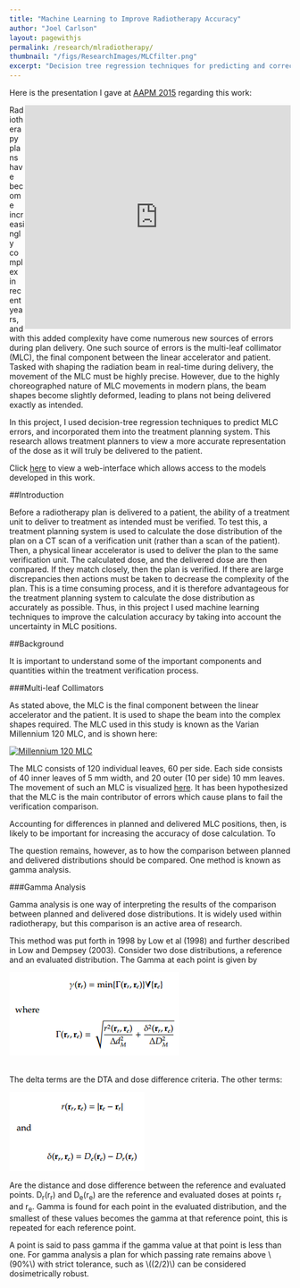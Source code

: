```yaml
---
title: "Machine Learning to Improve Radiotherapy Accuracy"
author: "Joel Carlson"
layout: pagewithjs
permalink: /research/mlradiotherapy/
thumbnail: "/figs/ResearchImages/MLCfilter.png"
excerpt: "Decision tree regression techniques for predicting and correcting for errors in radiotherapy plans."
---
```


Here is the presentation I gave at [AAPM 2015](http://www.aapm.org/meetings/2015AM/) regarding this work:

<iframe src="https://www.slideshare.net/slideshow/embed_code/key/dkzHQwmlWf5ud0" width="476" height="400" frameborder="0" marginwidth="500" marginheight="0" scrolling="no" style="float:right"></iframe>


Radiotherapy plans have become increasingly complex in recent years, and with this
 added complexity have come numerous new sources of errors during plan delivery.
 One such source of errors is the multi-leaf collimator (MLC), the final component
 between the linear accelerator and patient. Tasked with shaping the radiation beam
 in real-time during delivery, the movement of the MLC must be highly precise. However,
 due to the highly choreographed nature of MLC movements in modern plans, the beam shapes become
 slightly deformed, leading to plans not being delivered exactly as intended.

In this project, I used decision-tree regression techniques to predict MLC errors,
 and incorporated them into the treatment planning system. 
 This research allows treatment planners to view a more accurate representation
 of the dose as it will truly be delivered to the patient.

Click [here](http://joelcarlson.me/2015/11/14/mlc-dashboard/) to view a web-interface which allows access to the models developed in this work.

##Introduction

Before a radiotherapy plan is delivered to a patient, the ability of a treatment unit
to deliver to treatment as intended must be verified. To test this, a treatment planning system is
used to calculate the dose distribution of the plan on a CT scan of a verification unit (rather than 
a scan of the patient). Then, a physical linear accelerator is used to deliver the plan
to the same verification unit. The calculated dose, and the delivered dose are then compared.
If they match closely, then the plan is verified. If there are large discrepancies then actions must be taken 
to decrease the complexity of the plan. This is a time consuming process, and it is therefore advantageous
for the treatment planning system to calculate the dose distribution as accurately as possible. Thus,
 in this project I used machine learning techniques to improve the calculation accuracy
 by taking into account the uncertainty in MLC positions.

##Background

It is important to understand some of the important components and quantities within the
treatment verification process.

###Multi-leaf Collimators

As stated above, the MLC is the final component between the linear accelerator and the 
patient. It is used to shape the beam into the complex shapes required. The MLC used in this
study is known as the Varian Millennium 120 MLC, and is shown here:

<a href="/figs/mlradiotheray/millenniumMLC.png" data-lightbox="MLC" data-title="The Varian Millennium 120 MLC"><img src="/figs/mlradiotheray/millenniumMLC.png" alt="Millennium 120 MLC" /></a>

The MLC consists of 120 individual leaves, 60 per side. Each side consists of 40 inner leaves of 5 mm width, and 20 outer (10 per side) 10 mm leaves. 
The movement of such an MLC is visualized [here](http://joelcarlson.me/2014/12/29/MLC-Movements/). It has been hypothesized 
that the MLC is the main contributor of errors which cause plans to fail the verification comparison.

Accounting for differences in planned and delivered MLC positions, then, is likely to be important for increasing the accuracy
of dose calculation. To 

The question remains, however, as to how the comparison between planned and delivered distributions
 should be compared. One method is known as gamma analysis. 
 
###Gamma Analysis

Gamma analysis is one way of interpreting the results of the comparison between planned 
and delivered dose distributions. It is widely used within radiotherapy, but this comparison is
an active area of research. 

This method was put forth in 1998 by Low et al (1998) and further described in Low and 
Dempsey (2003). Consider two dose 
distributions, a reference and an evaluated distribution. The Gamma at 
each point is given by 

<a href="/figs/Thesis/gammanalysis.png" data-lightbox="Gamma" data-title="Gamma"><img src="/figs/Thesis/gammanalysis.png" /></a>

<br>The delta terms are the DTA and dose difference criteria. The other 
terms: 

![Gamma formula terms](/figs/Thesis/gammanalysisterms.png) 

Are the distance and dose difference between the reference and evaluated 
points. D<sub>r</sub>(r<sub>r</sub>) and D<sub>e</sub>(r<sub>e</sub>) 
are the reference and evaluated doses at points r<sub>r</sub> and 
r<sub>e</sub>. Gamma is found for each point in the evaluated 
distribution, and the smallest of these values becomes the gamma at that 
reference point, this is repeated for each reference point. 

A point is said to pass gamma if the gamma value at that point is less 
than one. For gamma analysis a plan for which passing rate remains above 
\\(90\%\\) with strict tolerance, such as \\((2/2)\\) can be considered 
dosimetrically robust. 





